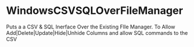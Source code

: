 # WindowsCSVSQLOverFileManager
Puts a a CSV &amp; SQL Inerface Over the Existing FIle Manager. To Allow Add|Delete|Update|Hide|Unhide Columns and allow SQL commands to the CSV
